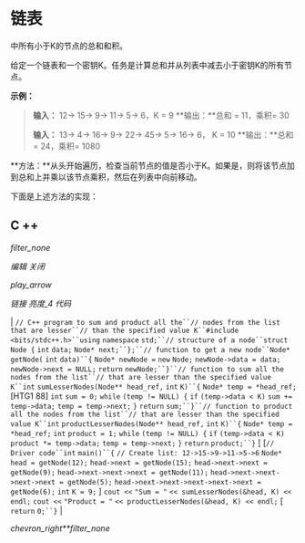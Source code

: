 # 链表

中所有小于K的节点的总和和积。

给定一个链表和一个密钥K。任务是计算总和并从列表中减去小于密钥K的所有节点。

**示例：**

> **输入：** 12-> 15-> 9-> 11-> 5-> 6，K = 9
> **输出：**总和 = 11，乘积= 30
> 
> **输入：** 13-> 4-> 16-> 9-> 22-> 45-> 5-> 16-> 6， K = 10
> **输出：**总和= 24，乘积= 1080

**方法：**从头开始遍历，检查当前节点的值是否小于K。如果是，则将该节点加到总和上并乘以该节点乘积，然后在列表中向前移动。

下面是上述方法的实现：

## C ++

*filter_none*

*编辑*
*关闭*

*play_arrow*

*链接*
*亮度_4*
*代码*

| `// C++ program to sum and product all the``// nodes from the list that are lesser``// than the specified value K``#include <bits/stdc++.h>``using` `namespace` `std;``// structure of a node``struct` `Node {` `int` `data;` `Node* next;``};``// function to get a new node``Node* getNode(` `int` `data)``{` `Node* newNode =` `new` `Node;` `newNode->data = data;` `newNode->next = NULL;` `return` `newNode;``}``// function to sum all the nodes from the list``// that are lesser than the specified value K``int` `sumLesserNodes(Node** head_ref,` `int` `K)``{` `Node* temp = *head_ref;`[HTG1 88]  `int` `sum = 0;` `while` `(temp != NULL) {` `if` `(temp->data < K)` `sum += temp->data;` `temp = temp->next;` `}` `return` `sum;``}``// function to product all the nodes from the list``// that are lesser than the specified value K``int` `productLesserNodes(Node** head_ref,` `int` `K)``{` `Node* temp = *head_ref;` `int` `product = 1;` `while` `(temp != NULL) {` `if` `(temp->data < K)` `product *= temp->data;` `temp = temp->next;` `}` `return` `product;``}` [ [`// Driver code``int` `main()``{` `// Create list: 12->15->9->11->5->6` `Node* head = getNode(12);` `head->next = getNode(15);` `head->next->next = getNode(9);` `head->next->next->next = getNode(11);` `head->next->next->next->next = getNode(5);` `head->next->next->next->next->next = getNode(6);` `int` `K = 9;` ] `cout <<` `"Sum = "` `<< sumLesserNodes(&head, K) << endl;` `cout <<` `"Product = "` `<< productLesserNodes(&head, K) << endl;` [​​  `return` `0;``}` |

*chevron_right**filter_none*